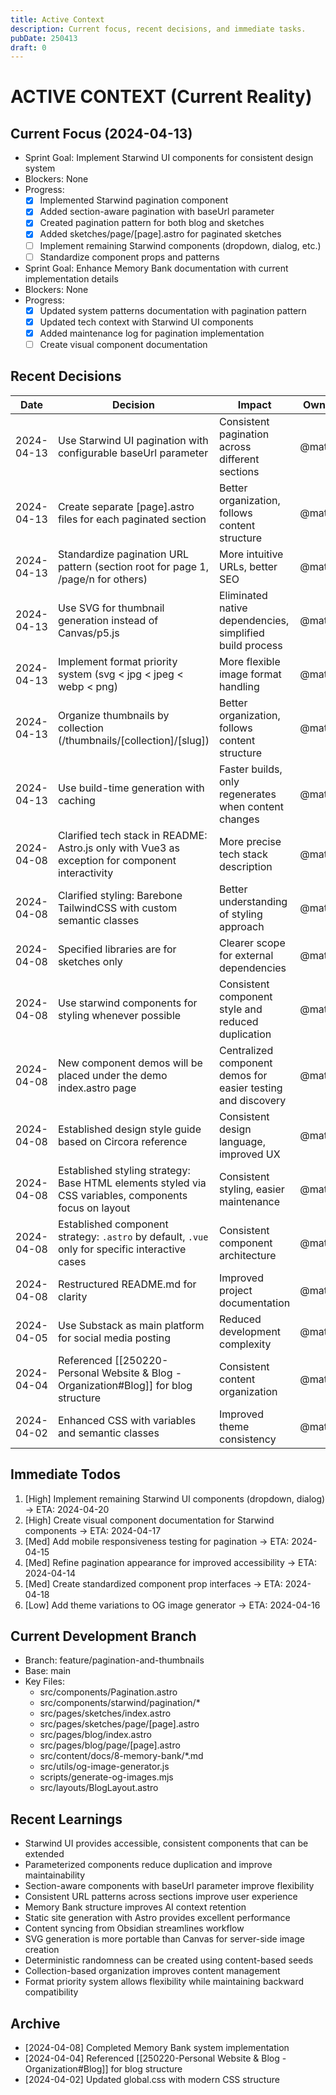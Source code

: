 ```yaml
---
title: Active Context
description: Current focus, recent decisions, and immediate tasks.
pubDate: 250413
draft: 0
---
```


# ACTIVE CONTEXT (Current Reality)

## Current Focus (2024-04-13)

- Sprint Goal: Implement Starwind UI components for consistent design system
- Blockers: None
- Progress:
  - [x] Implemented Starwind pagination component
  - [x] Added section-aware pagination with baseUrl parameter
  - [x] Created pagination pattern for both blog and sketches
  - [x] Added sketches/page/[page].astro for paginated sketches
  - [ ] Implement remaining Starwind components (dropdown, dialog, etc.)
  - [ ] Standardize component props and patterns

- Sprint Goal: Enhance Memory Bank documentation with current implementation details
- Blockers: None
- Progress:
  - [x] Updated system patterns documentation with pagination pattern
  - [x] Updated tech context with Starwind UI components
  - [x] Added maintenance log for pagination implementation
  - [ ] Create visual component documentation

## Recent Decisions
| Date | Decision | Impact | Owner |
|------|----------|--------|-------|
| 2024-04-13 | Use Starwind UI pagination with configurable baseUrl parameter | Consistent pagination across different sections | @matsu |
| 2024-04-13 | Create separate [page].astro files for each paginated section | Better organization, follows content structure | @matsu |
| 2024-04-13 | Standardize pagination URL pattern (section root for page 1, /page/n for others) | More intuitive URLs, better SEO | @matsu |
| 2024-04-13 | Use SVG for thumbnail generation instead of Canvas/p5.js | Eliminated native dependencies, simplified build process | @matsu |
| 2024-04-13 | Implement format priority system (svg < jpg < jpeg < webp < png) | More flexible image format handling | @matsu |
| 2024-04-13 | Organize thumbnails by collection (/thumbnails/[collection]/[slug]) | Better organization, follows content structure | @matsu |
| 2024-04-13 | Use build-time generation with caching | Faster builds, only regenerates when content changes | @matsu |
| 2024-04-08 | Clarified tech stack in README: Astro.js only with Vue3 as exception for component interactivity | More precise tech stack description | @matsu |
| 2024-04-08 | Clarified styling: Barebone TailwindCSS with custom semantic classes | Better understanding of styling approach | @matsu |
| 2024-04-08 | Specified libraries are for sketches only | Clearer scope for external dependencies | @matsu |
| 2024-04-08 | Use starwind components for styling whenever possible | Consistent component style and reduced duplication | @matsu |
| 2024-04-08 | New component demos will be placed under the demo index.astro page | Centralized component demos for easier testing and discovery | @matsu |
| 2024-04-08 | Established design style guide based on Circora reference | Consistent design language, improved UX | @matsu |
| 2024-04-08 | Established styling strategy: Base HTML elements styled via CSS variables, components focus on layout | Consistent styling, easier maintenance | @matsu |
| 2024-04-08 | Established component strategy: `.astro` by default, `.vue` only for specific interactive cases | Consistent component architecture | @matsu |
| 2024-04-08 | Restructured README.md for clarity | Improved project documentation | @matsu |
| 2024-04-05 | Use Substack as main platform for social media posting | Reduced development complexity | @matsu |
| 2024-04-04 | Referenced [[250220-Personal Website & Blog - Organization#Blog]] for blog structure | Consistent content organization | @matsu |
| 2024-04-02 | Enhanced CSS with variables and semantic classes | Improved theme consistency | @matsu |

## Immediate Todos
1. [High] Implement remaining Starwind UI components (dropdown, dialog) → ETA: 2024-04-20
2. [High] Create visual component documentation for Starwind components → ETA: 2024-04-17
3. [Med] Add mobile responsiveness testing for pagination → ETA: 2024-04-15
4. [Med] Refine pagination appearance for improved accessibility → ETA: 2024-04-14
5. [Med] Create standardized component prop interfaces → ETA: 2024-04-18
6. [Low] Add theme variations to OG image generator → ETA: 2024-04-16

## Current Development Branch
- Branch: feature/pagination-and-thumbnails
- Base: main
- Key Files:  
  - src/components/Pagination.astro
  - src/components/starwind/pagination/*
  - src/pages/sketches/index.astro
  - src/pages/sketches/page/[page].astro
  - src/pages/blog/index.astro
  - src/pages/blog/page/[page].astro
  - src/content/docs/8-memory-bank/*.md
  - src/utils/og-image-generator.js
  - scripts/generate-og-images.mjs
  - src/layouts/BlogLayout.astro

## Recent Learnings
- Starwind UI provides accessible, consistent components that can be extended
- Parameterized components reduce duplication and improve maintainability
- Section-aware components with baseUrl parameter improve flexibility
- Consistent URL patterns across sections improve user experience
- Memory Bank structure improves AI context retention
- Static site generation with Astro provides excellent performance
- Content syncing from Obsidian streamlines workflow
- SVG generation is more portable than Canvas for server-side image creation
- Deterministic randomness can be created using content-based seeds
- Collection-based organization improves content management
- Format priority system allows flexibility while maintaining backward compatibility

## Archive
- [2024-04-08] Completed Memory Bank system implementation
- [2024-04-04] Referenced [[250220-Personal Website & Blog - Organization#Blog]] for blog structure
- [2024-04-02] Updated global.css with modern CSS structure
